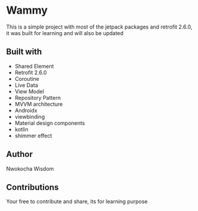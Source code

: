 # Wammy
This is a simple project with most of the jetpack packages and retrofit 2.6.0, it was built for learning and will also be updated

## Built with
* Shared Element
* Retrofit 2.6.0
* Coroutine
* Live Data
* View Model
* Repository Pattern
* MVVM architecture
* Androidx
* viewbinding
* Material design components
* kotlin
* shimmer effect

## Author
Nwokocha Wisdom 

## Contributions
Your free to contribute and share, its for learning purpose
